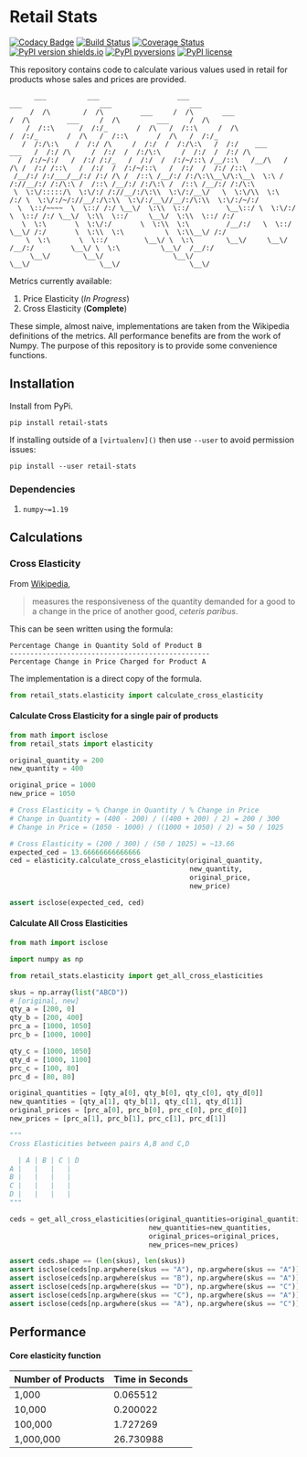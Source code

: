 # Retail Stats

[![Codacy Badge](https://api.codacy.com/project/badge/Grade/63c5fafac4ed4af59e10c88538d3d7ef)](https://app.codacy.com/manual/insectatorious/retail-stats?utm_source=github.com&utm_medium=referral&utm_content=insectatorious/retail-stats&utm_campaign=Badge_Grade_Dashboard)
[![Build Status](https://travis-ci.org/insectatorious/retail-stats.svg?branch=master)](https://travis-ci.org/insectatorious/retail-stats)
[![Coverage Status](https://coveralls.io/repos/github/insectatorious/retail-stats/badge.svg?branch=master)](https://coveralls.io/github/insectatorious/retail-stats?branch=master)
[![PyPI version shields.io](https://img.shields.io/pypi/v/retail-stats.svg)](https://pypi.python.org/pypi/retail-stats/)
[![PyPI pyversions](https://img.shields.io/pypi/pyversions/retail-stats.svg)](https://pypi.python.org/pypi/retail-stats/)
[![PyPI license](https://img.shields.io/pypi/l/retail-stats.svg)](https://pypi.python.org/pypi/retail-stats/)


This repository contains code to calculate various values used in retail for 
products whose sales and prices are provided.

```
      ___          ___                   ___                                 ___                   ___                   ___     
     /  /\        /  /\         ___     /  /\       ___                     /  /\         ___     /  /\         ___     /  /\    
    /  /::\      /  /:/_       /  /\   /  /::\     /  /\                   /  /:/_       /  /\   /  /::\       /  /\   /  /:/_   
   /  /:/\:\    /  /:/ /\     /  /:/  /  /:/\:\   /  /:/    ___     ___   /  /:/ /\     /  /:/  /  /:/\:\     /  /:/  /  /:/ /\  
  /  /:/~/:/   /  /:/ /:/_   /  /:/  /  /:/~/::\ /__/::\   /__/\   /  /\ /  /:/ /::\   /  /:/  /  /:/~/::\   /  /:/  /  /:/ /::\ 
 /__/:/ /:/___/__/:/ /:/ /\ /  /::\ /__/:/ /:/\:\\__\/\:\__\  \:\ /  /://__/:/ /:/\:\ /  /::\ /__/:/ /:/\:\ /  /::\ /__/:/ /:/\:\
 \  \:\/:::::/\  \:\/:/ /://__/:/\:\\  \:\/:/__\/   \  \:\/\\  \:\  /:/ \  \:\/:/~/://__/:/\:\\  \:\/:/__\//__/:/\:\\  \:\/:/~/:/
  \  \::/~~~~  \  \::/ /:/ \__\/  \:\\  \::/         \__\::/ \  \:\/:/   \  \::/ /:/ \__\/  \:\\  \::/     \__\/  \:\\  \::/ /:/ 
   \  \:\       \  \:\/:/       \  \:\\  \:\         /__/:/   \  \::/     \__\/ /:/       \  \:\\  \:\          \  \:\\__\/ /:/  
    \  \:\       \  \::/         \__\/ \  \:\        \__\/     \__\/        /__/:/         \__\/ \  \:\          \__\/  /__/:/   
     \__\/        \__\/                 \__\/                               \__\/                 \__\/                 \__\/    
```
Metrics currently available:

 1. Price Elasticity (_In Progress_)
 2. Cross Elasticity (**Complete**)

These simple, almost naive, implementations are taken from the Wikipedia 
definitions of the metrics. All performance benefits are from the work of 
Numpy. The purpose of this repository is to provide some convenience functions.

## Installation

Install from PyPi.

```commandline
pip install retail-stats
```

If installing outside of a `[virtualenv]()` then use `--user` to avoid permission 
issues:
```commandline
pip install --user retail-stats
```

### Dependencies

1. `numpy~=1.19`

## Calculations

### Cross Elasticity
From [Wikipedia](https://en.wikipedia.org/wiki/Cross_elasticity_of_demand), 
> measures the responsiveness of the quantity demanded for a good to a change 
>in the price of another good, _ceteris paribus_.

This can be seen written using the formula:

```text
Percentage Change in Quantity Sold of Product B
-------------------------------------------------
Percentage Change in Price Charged for Product A
``` 

The implementation is a direct copy of the formula. 

```python
from retail_stats.elasticity import calculate_cross_elasticity
```

#### Calculate Cross Elasticity for a single pair of products
```python
from math import isclose
from retail_stats import elasticity

original_quantity = 200
new_quantity = 400

original_price = 1000
new_price = 1050

# Cross Elasticity = % Change in Quantity / % Change in Price
# Change in Quantity = (400 - 200) / ((400 + 200) / 2) = 200 / 300
# Change in Price = (1050 - 1000) / ((1000 + 1050) / 2) = 50 / 1025

# Cross Elasticity = (200 / 300) / (50 / 1025) = ~13.66
expected_ced = 13.66666666666666
ced = elasticity.calculate_cross_elasticity(original_quantity,
                                            new_quantity,
                                            original_price,
                                            new_price)

assert isclose(expected_ced, ced)
```

#### Calculate All Cross Elasticities

```python
from math import isclose

import numpy as np

from retail_stats.elasticity import get_all_cross_elasticities

skus = np.array(list("ABCD"))
# [original, new]
qty_a = [200, 0]
qty_b = [200, 400]
prc_a = [1000, 1050]
prc_b = [1000, 1000]

qty_c = [1000, 1050]
qty_d = [1000, 1100]
prc_c = [100, 80]
prc_d = [80, 80]

original_quantities = [qty_a[0], qty_b[0], qty_c[0], qty_d[0]]
new_quantities = [qty_a[1], qty_b[1], qty_c[1], qty_d[1]]
original_prices = [prc_a[0], prc_b[0], prc_c[0], prc_d[0]]
new_prices = [prc_a[1], prc_b[1], prc_c[1], prc_d[1]]

"""
Cross Elasticities between pairs A,B and C,D

  | A | B | C | D 
A |   |   |   |
B |   |   |   | 
C |   |   |   | 
D |   |   |   |
"""

ceds = get_all_cross_elasticities(original_quantities=original_quantities,
                                  new_quantities=new_quantities,
                                  original_prices=original_prices,
                                  new_prices=new_prices)

assert ceds.shape == (len(skus), len(skus))
assert isclose(ceds[np.argwhere(skus == "A"), np.argwhere(skus == "A")], -41)
assert isclose(ceds[np.argwhere(skus == "B"), np.argwhere(skus == "A")], 13.66666666666666)
assert isclose(ceds[np.argwhere(skus == "D"), np.argwhere(skus == "C")], -0.4285714286)
assert isclose(ceds[np.argwhere(skus == "C"), np.argwhere(skus == "A")], 1)
assert isclose(ceds[np.argwhere(skus == "A"), np.argwhere(skus == "C")], 9)

```

## Performance

#### Core elasticity function

| Number of Products |  Time in Seconds
| ------------------ | ----------------- | 
| 1,000              | 0.065512 
| 10,000             | 0.200022 
| 100,000            | 1.727269 
| 1,000,000          | 26.730988 
